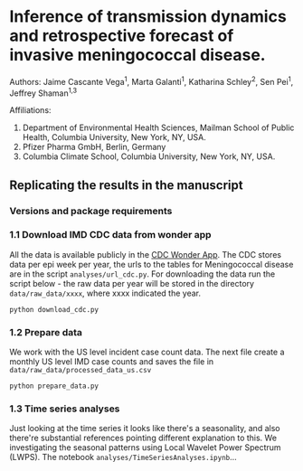 # Inference of transmission dynamics and retrospective forecast of invasive meningococcal disease.
Authors: Jaime Cascante Vega<sup>1</sup>, Marta Galanti<sup>1</sup>, Katharina Schley<sup>2</sup>, Sen Pei<sup>1</sup>, Jeffrey Shaman<sup>1,3</sup>

Affiliations:
1. Department of Environmental Health Sciences, Mailman School of Public Health, Columbia University, New York, NY, USA.
2. Pfizer Pharma GmbH, Berlin, Germany
3. Columbia Climate School, Columbia University, New York, NY, USA.


## Replicating the results in the manuscript

### Versions and package requirements


### 1.1 Download IMD CDC data from wonder app
All the data is available publicly in the [CDC Wonder App](https://wonder.cdc.gov). The CDC stores data per epi week per year, the urls to the tables for Meningococcal disease are in the script `analyses/url_cdc.py`. For downloading the data run the script below - the raw data per year will be stored in the directory `data/raw_data/xxxx`, where xxxx indicated the year.

```
python download_cdc.py
```

### 1.2 Prepare data
We work with the US level incident case count data. The next file create a monthly US level IMD case counts and saves the file in `data/raw_data/processed_data_us.csv`

```
python prepare_data.py
```

### 1.3 Time series analyses
Just looking at the time series it looks like there's a seasonality, and also there're substantial references pointing different explanation to this. We investigating the seasonal patterns using Local Wavelet Power Spectrum (LWPS). The notebook `analyses/TimeSeriesAnalyses.ipynb`...